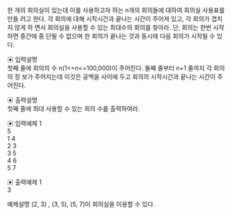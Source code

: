 한 개의 회의실이 있는데 이를 사용하고자 하는 n개의 회의들에 대하여 회의실 사용표를 만들 려고 한다. 각 회의에 대해 시작시간과 끝나는 시간이 주어져 있고, 각 회의가 겹치지 않게 하 면서 회의실을 사용할 수 있는 최대수의 회의를 찾아라. 단, 회의는 한번 시작하면 중간에 중 단될 수 없으며 한 회의가 끝나는 것과 동시에 다음 회의가 시작될 수 있다.


▣ 입력설명  
첫째 줄에 회의의 수 n(1<=n<=100,000)이 주어진다. 둘째 줄부터 n+1 줄까지 각 회의의 정 보가 주어지는데 이것은 공백을 사이에 두고 회의의 시작시간과 끝나는 시간이 주어진다.


▣ 출력설명  
첫째 줄에 최대 사용할 수 있는 회의 수를 출력하여라.


▣ 입력예제 1  
5  
1 4  
2 3  
3 5  
4 6  
5 7  


▣ 출력예제 1  
3


예제설명
(2, 3) , (3, 5), (5, 7)이 회의실을 이용할 수 있다.
